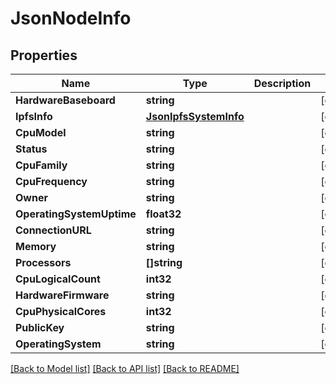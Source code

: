 # JsonNodeInfo

## Properties

Name | Type | Description | Notes
------------ | ------------- | ------------- | -------------
**HardwareBaseboard** | **string** |  | [optional] 
**IpfsInfo** | [**JsonIpfsSystemInfo**](json_IPFSSystemInfo.md) |  | [optional] 
**CpuModel** | **string** |  | [optional] 
**Status** | **string** |  | [optional] 
**CpuFamily** | **string** |  | [optional] 
**CpuFrequency** | **string** |  | [optional] 
**Owner** | **string** |  | [optional] 
**OperatingSystemUptime** | **float32** |  | [optional] 
**ConnectionURL** | **string** |  | [optional] 
**Memory** | **string** |  | [optional] 
**Processors** | **[]string** |  | [optional] 
**CpuLogicalCount** | **int32** |  | [optional] 
**HardwareFirmware** | **string** |  | [optional] 
**CpuPhysicalCores** | **int32** |  | [optional] 
**PublicKey** | **string** |  | [optional] 
**OperatingSystem** | **string** |  | [optional] 

[[Back to Model list]](../README.md#documentation-for-models) [[Back to API list]](../README.md#documentation-for-api-endpoints) [[Back to README]](../README.md)



